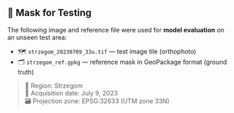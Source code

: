 ## 🧪 Mask for Testing

The following image and reference file were used for **model evaluation** on an unseen test area:

- 🗺️ `strzegom_20230709_33u.tif` — test image tile (orthophoto)
- 🗂️ `strzegom_ref.gpkg` — reference mask in GeoPackage format (ground truth)

> 🧭 Region: Strzegom  
> 📅 Acquisition date: July 9, 2023  
> 🗃️ Projection zone: EPSG:32633 (UTM zone 33N)

